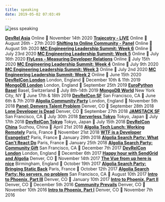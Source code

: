 ```yaml
---
title: speaking
date: 2019-05-02 07:03:49
---
```


![jess speaking](/assets/jess-tokyo-speaking.jpg)

**[DevRel Asia](https://devrel.dev/asia-2020/speakers/jessica/)**
Online 📆 November 14th 2020
**[Trajecotry - LIVE](https://www.trajectoryconf.com/)**
Online 📆 August 26th - 27th 2020
**[Shifting to Online Community - Panel](https://www.heavybit.com/library/blog/shifting-to-online-community-the-future-of-devrel/)**
Online 📆 August 5th 2020
**[MC Engineering Leadership Summit: Week 6](https://codeclimate.com/blog/virtual-engineering-leadership-summit-2020/)**
Online 📆 July 23rd 2020
**[MC Engineering Leadership Summit: Week 5](https://codeclimate.com/blog/virtual-engineering-leadership-summit-2020/)**
Online 📆 July 16th 2020
**[FlyLess - Measuring Developer Relations](https://www.youtube.com/watch?v=F4iL6aceG3A)**
Online 📆 July 15th 2020
**[MC Engineering Leadership Summit: Week 4](https://codeclimate.com/blog/virtual-engineering-leadership-summit-2020/)**
Online 📆 July 9th 2020
**[MC Engineering Leadership Summit: Week 3](https://codeclimate.com/blog/virtual-engineering-leadership-summit-2020/)**
Online 📆 July 2nd 2020
**[MC Engineering Leadership Summit: Week 2](https://codeclimate.com/blog/virtual-engineering-leadership-summit-2020/)**
Online 📆 June 15th 2020
**[DevRelCon London](https://london-2019.devrel.net/speaker/)**
London, England 📆 December 10th & 11th 2019
**[MongoDB London](https://mongodblocallondon.splashthat.com/)**
London, England 📆 September 25th 2019
**[EuroPython Basel](https://ep2019.europython.eu/)**
Basel, Switzerland 📆 July 8th-14th 2019
**[MongoDB World](https://www.mongodb.com/blog/post/mongodb-world-2019-the-recap)**
New York City, NY 📆 June 17th & 18th 2019
**[DevRelCon SF](https://sf2019.devrel.net/)**
San Francisco, CA 📆 June 6th & 7th 2019
**[Algolia Community Party](https://www.eventbrite.com/e/algolia-community-party-in-london-tickets-51284790188)**
London, England 📆 November 5th 2018
**[Panel: Denvers Talent Problem](https://www.denverstartupweek.org/schedule/4582-denver-s-talent-problem)**
Denver, CO 📆 September 28th 2018
**[Lone Developer is Dead](https://www.denverstartupweek.org/schedule/4748-the-lone-developer-is-dead)**
Denver, CO 📆 September 27th 2018
**[JAMSTACK SF](https://community.auth0.com/t/auth0-meetup-with-netlify-and-algolia-in-san-francisco-jul-30-2018/13536)**
San Francisco, CA 📆 July 30th 2018
**[Serverless Tokyo](https://serverless.connpass.com/event/93939/)**
Tokyo, Japan 📆 July 17th 2018
**[DevRelCon Tokyo](https://tokyo-2018.devrel.net/speakers/jessica/)**
Tokyo, Japan 📆 July 15th 2018
**[DevRelCon China](http://www.devrel.cn/)**
Suzhou, China 📆 April 21st 2018
**[Algolia Tech Lunch: Working Remotely](https://www.eventbrite.com/e/techlunch-25-working-remotely-tickets-52306323622)**
Paris, France 📆 November 21st 2018
**[WTF is a Developer Evangelist?](https://www.meetup.com/fr-FR/Le-Wagon-Paris-Coding-Bootcamp/events/247080839/)**
Paris, France 📆 January 29th 2018
**[Algolia Search Party: What Can't React Do](https://www.eventbrite.com/e/algolia-search-party-what-cant-react-do-tickets-41136179420)**
Paris, France 📆 January 25th 2018
**[Algolia Search Party: Community Gift](https://www.eventbrite.com/e/algolia-search-party-sf-happy-holidays-to-the-community-tickets-39996517661)**
San Francisco, CA 📆 December 7th 2017
**[DevRelCon London](https://london-2017.devrel.net/jessica-west/)**
London, England 📆 December 6th 2017
**[Happy hour with SendGrid and Algolia](https://www.eventbrite.com/e/happy-hour-with-algolia-and-sendgrid-tickets-39689386022)**
Denver, CO 📆 November 14th 2017
**[The Vue from up here is nice](https://www.meetup.com/meetup-group-MzfqIqCy/events/ggmhmnywnbwb/)**
Birmingham, England 📆 October 19th 2017
**[Algolia Search Party: Bringing Static Back](https://www.eventbrite.com/e/algolia-search-party-bringing-static-back-tickets-37754336236)**
Paris, France 📆 October 12th 2017
**[Algolia Search Party: No servers, no problem](https://www.eventbrite.com/e/algolia-search-party-no-servers-no-problem-tickets-36162028601)**
San Francisco, CA 📆 August 10th 2017
**[Intro to Phoenix, Part III](https://www.meetup.com/Denver-Erlang-Elixir/events/bjhbtlywcbdb/)**
Denver, CO 📆 January 10th 2017
**[Intro to Phoenix, Part II](https://www.meetup.com/Denver-Erlang-Elixir/events/bjhbtlyvqbhb/)**
Denver, CO 📆 December 5th 2016
**[Community Prevails](https://www.meetup.com/fullstack/events/234643929/)**
Denver, CO 📆 November 10th 2016
**[Intro to Phoenix, Part I](https://www.meetup.com/Denver-Erlang-Elixir/events/bjhbtlyvpbkb/)**
Denver, CO 📆 November 7th 2016
**[]()**


